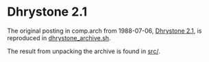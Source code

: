 # Dhrystone 2.1

The original posting in comp.arch from 1988-07-06,
[Dhrystone 2.1](https://groups.google.com/forum/#!topic/comp.arch/soXonfwYgdM),
is reproduced in [dhrystone_archive.sh](./dhrystone_archive.sh).

The result from unpacking the archive is found in [src/](./src/).

